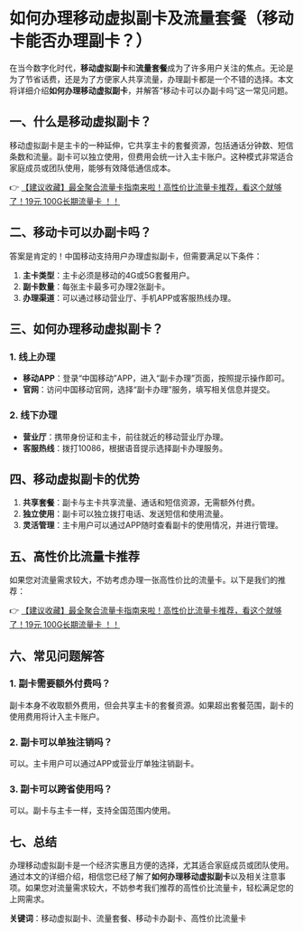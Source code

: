 # 如何办理移动虚拟副卡及流量套餐（移动卡能否办理副卡？）

在当今数字化时代，**移动虚拟副卡**和**流量套餐**成为了许多用户关注的焦点。无论是为了节省话费，还是为了方便家人共享流量，办理副卡都是一个不错的选择。本文将详细介绍**如何办理移动虚拟副卡**，并解答“移动卡可以办副卡吗”这一常见问题。

## 一、什么是移动虚拟副卡？

移动虚拟副卡是主卡的一种延伸，它共享主卡的套餐资源，包括通话分钟数、短信条数和流量。副卡可以独立使用，但费用会统一计入主卡账户。这种模式非常适合家庭成员或团队使用，能够有效降低通信成本。

👉 [【建议收藏】最全聚合流量卡指南来啦！高性价比流量卡推荐，看这个就够了！19元 100G长期流量卡 ！！](https://bit.ly/Liuliangka)

## 二、移动卡可以办副卡吗？

答案是肯定的！中国移动支持用户办理虚拟副卡，但需要满足以下条件：

1. **主卡类型**：主卡必须是移动的4G或5G套餐用户。
2. **副卡数量**：每张主卡最多可办理2张副卡。
3. **办理渠道**：可以通过移动营业厅、手机APP或客服热线办理。

## 三、如何办理移动虚拟副卡？

### 1. 线上办理
- **移动APP**：登录“中国移动”APP，进入“副卡办理”页面，按照提示操作即可。
- **官网**：访问中国移动官网，选择“副卡办理”服务，填写相关信息并提交。

### 2. 线下办理
- **营业厅**：携带身份证和主卡，前往就近的移动营业厅办理。
- **客服热线**：拨打10086，根据语音提示选择副卡办理服务。

## 四、移动虚拟副卡的优势

1. **共享套餐**：副卡与主卡共享流量、通话和短信资源，无需额外付费。
2. **独立使用**：副卡可以独立拨打电话、发送短信和使用流量。
3. **灵活管理**：主卡用户可以通过APP随时查看副卡的使用情况，并进行管理。

## 五、高性价比流量卡推荐

如果您对流量需求较大，不妨考虑办理一张高性价比的流量卡。以下是我们的推荐：

👉 [【建议收藏】最全聚合流量卡指南来啦！高性价比流量卡推荐，看这个就够了！19元 100G长期流量卡 ！！](https://bit.ly/Liuliangka)

## 六、常见问题解答

### 1. 副卡需要额外付费吗？
副卡本身不收取额外费用，但会共享主卡的套餐资源。如果超出套餐范围，副卡的使用费用将计入主卡账户。

### 2. 副卡可以单独注销吗？
可以。主卡用户可以通过APP或营业厅单独注销副卡。

### 3. 副卡可以跨省使用吗？
可以。副卡与主卡一样，支持全国范围内使用。

## 七、总结

办理移动虚拟副卡是一个经济实惠且方便的选择，尤其适合家庭成员或团队使用。通过本文的详细介绍，相信您已经了解了**如何办理移动虚拟副卡**以及相关注意事项。如果您对流量需求较大，不妨参考我们推荐的高性价比流量卡，轻松满足您的上网需求。

**关键词**：移动虚拟副卡、流量套餐、移动卡办副卡、高性价比流量卡